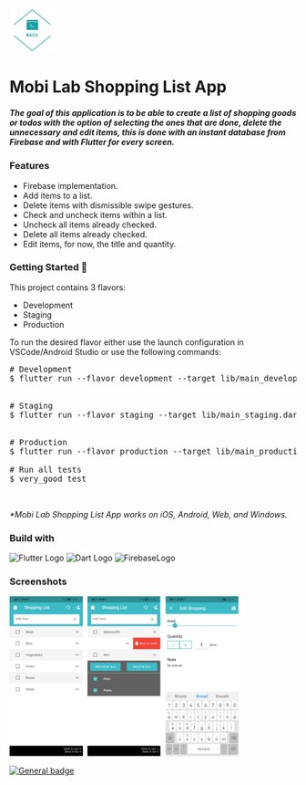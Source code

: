 <img src="android/app/src/main/res/drawable/ic_launch_image.png" alt="Personal Logo" width="80" />

<h1 id="mobi-lab-shopping-list-app">Mobi Lab Shopping List App</h1>
<h5 id="features">The goal of this application is to be able to create a list of shopping goods or todos with the option of selecting the ones that are done, delete the unnecessary and edit items, this is done with an instant database from Firebase and with Flutter for every screen. </h5>
<h3 id="features">Features</h3>
<ul>
<li>Firebase implementation.</li>
<li>Add items to a list. </li>
<li>Delete items with dismissible swipe gestures.</li>
<li>Check and uncheck items within a list.</li>
<li>Uncheck all items already checked.</li>
<li>Delete all items already checked.</li>
<li>Edit items, for now, the title and quantity.</li>
</ul>
<h3 id="getting-started-🚀">Getting Started 🚀</h3>
<p>This project contains 3 flavors:</p>
<ul>
<li>Development</li>
<li>Staging</li>
<li>Production</li>
</ul>
<p>To run the desired flavor either use the launch configuration in VSCode/Android Studio or use the following commands:</p>

<pre class="codeblock language-sh"><span class="hljs-comment"># Development</span>
$ flutter run --flavor development --target lib/main_development.dart


<span class="hljs-comment"># Staging</span>
$ flutter run --flavor staging --target lib/main_staging.dart


<span class="hljs-comment"># Production</span>
$ flutter run --flavor production --target lib/main_production.dart

<span class="hljs-comment"># Run all tests</span>
$ very_good test


</pre>
<p><em>*Mobi Lab Shopping List App works on iOS, Android, Web, and Windows.</em></p>
<h3 id="build-with">Build with</h3>
<p><img src="https://cdn.worldvectorlogo.com/logos/flutter.svg" alt="Flutter Logo" width="50" height="50"/> <img src="https://cdn.worldvectorlogo.com/logos/dart.svg" alt="Dart Logo" width="50" height="50"/> <img src="https://cdn.worldvectorlogo.com/logos/firebase-1.svg" alt="FirebaseLogo" width="50" height="50"/></p>
<h3 id="screenshots">Screenshots</h3>
<img src="assets/MergedImages.png" width="80%" style="display:inline;">

<p><a href="https://www.linkedin.com/in/nacuta-claudiu/"><img src="https://img.shields.io/badge/LinkedIn-0077B5?style=for-the-badge&logo=linkedin&logoColor=white/%3CSUBJECT%3E-%3CSTATUS%3E-%3CCOLOR%3E.svg" alt="General badge"></a></p>
